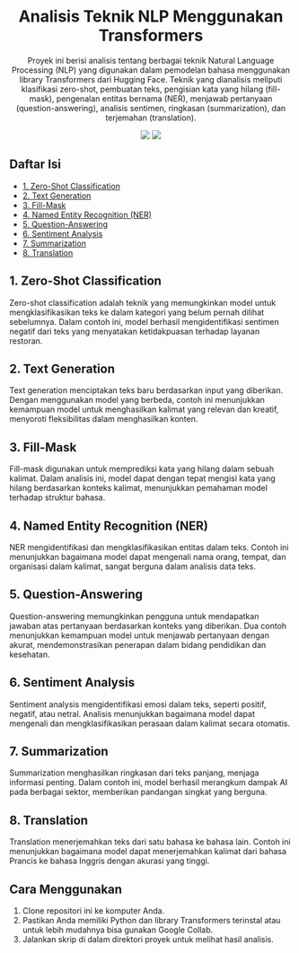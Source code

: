 <div align="center">

# Analisis Teknik NLP Menggunakan Transformers

Proyek ini berisi analisis tentang berbagai teknik Natural Language Processing (NLP) yang digunakan dalam pemodelan bahasa menggunakan library Transformers dari Hugging Face. Teknik yang dianalisis meliputi klasifikasi zero-shot, pembuatan teks, pengisian kata yang hilang (fill-mask), pengenalan entitas bernama (NER), menjawab pertanyaan (question-answering), analisis sentimen, ringkasan (summarization), dan terjemahan (translation).

<img src="https://img.shields.io/badge/python-3670A0?style=for-the-badge&logo=python&logoColor=ffdd54">
<img src="https://img.shields.io/badge/jupyter-%23FA0F00.svg?style=for-the-badge&logo=jupyter&logoColor=white">

</div>

## Daftar Isi
- [1. Zero-Shot Classification](#zero-shot-classification)
- [2. Text Generation](#text-generation)
- [3. Fill-Mask](#fill-mask)
- [4. Named Entity Recognition (NER)](#named-entity-recognition-ner)
- [5. Question-Answering](#question-answering)
- [6. Sentiment Analysis](#sentiment-analysis)
- [7. Summarization](#summarization)
- [8. Translation](#translation)

## 1. Zero-Shot Classification
Zero-shot classification adalah teknik yang memungkinkan model untuk mengklasifikasikan teks ke dalam kategori yang belum pernah dilihat sebelumnya. Dalam contoh ini, model berhasil mengidentifikasi sentimen negatif dari teks yang menyatakan ketidakpuasan terhadap layanan restoran.

## 2. Text Generation
Text generation menciptakan teks baru berdasarkan input yang diberikan. Dengan menggunakan model yang berbeda, contoh ini menunjukkan kemampuan model untuk menghasilkan kalimat yang relevan dan kreatif, menyoroti fleksibilitas dalam menghasilkan konten.

## 3. Fill-Mask
Fill-mask digunakan untuk memprediksi kata yang hilang dalam sebuah kalimat. Dalam analisis ini, model dapat dengan tepat mengisi kata yang hilang berdasarkan konteks kalimat, menunjukkan pemahaman model terhadap struktur bahasa.

## 4. Named Entity Recognition (NER)
NER mengidentifikasi dan mengklasifikasikan entitas dalam teks. Contoh ini menunjukkan bagaimana model dapat mengenali nama orang, tempat, dan organisasi dalam kalimat, sangat berguna dalam analisis data teks.

## 5. Question-Answering
Question-answering memungkinkan pengguna untuk mendapatkan jawaban atas pertanyaan berdasarkan konteks yang diberikan. Dua contoh menunjukkan kemampuan model untuk menjawab pertanyaan dengan akurat, mendemonstrasikan penerapan dalam bidang pendidikan dan kesehatan.

## 6. Sentiment Analysis
Sentiment analysis mengidentifikasi emosi dalam teks, seperti positif, negatif, atau netral. Analisis menunjukkan bagaimana model dapat mengenali dan mengklasifikasikan perasaan dalam kalimat secara otomatis.

## 7. Summarization
Summarization menghasilkan ringkasan dari teks panjang, menjaga informasi penting. Dalam contoh ini, model berhasil merangkum dampak AI pada berbagai sektor, memberikan pandangan singkat yang berguna.

## 8. Translation
Translation menerjemahkan teks dari satu bahasa ke bahasa lain. Contoh ini menunjukkan bagaimana model dapat menerjemahkan kalimat dari bahasa Prancis ke bahasa Inggris dengan akurasi yang tinggi.

## Cara Menggunakan
1. Clone repositori ini ke komputer Anda.
2. Pastikan Anda memiliki Python dan library Transformers terinstal atau untuk lebih mudahnya bisa gunakan Google Collab.
3. Jalankan skrip di dalam direktori proyek untuk melihat hasil analisis.

